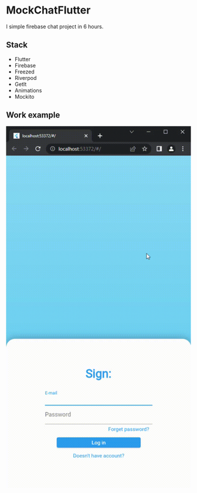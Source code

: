 # MockChatFlutter

I simple firebase chat project in 6 hours.

## Stack

- Flutter
- Firebase
- Freezed
- Riverpod
- GetIt
- Animations
- Mockito

## Work example

![Example](readme_assets/example.gif)
